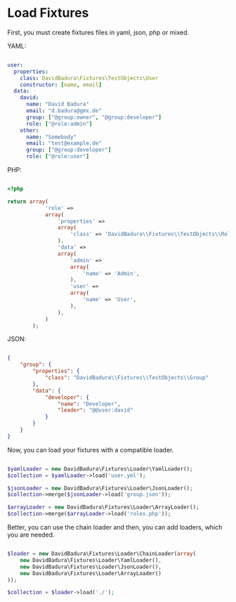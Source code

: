 Load Fixtures
=============

First, you must create fixtures files in yaml, json, php or mixed.

YAML:

```yaml

user:
  properties:
    class: DavidBadura\Fixtures\TestObjects\User
    constructor: [name, email]
  data:
    david:
      name: "David Badura"
      email: "d.badura@gmx.de"
      group: ["@group:owner", "@group:developer"]
      role: ["@role:admin"]
    other:
      name: "Somebody"
      email: "test@example.de"
      group: ["@group:developer"]
      role: ["@role:user"]


```

PHP:

```php

<?php

return array(
            'role' =>
            array(
                'properties' =>
                array(
                    'class' => 'DavidBadura\\Fixtures\\TestObjects\\Role',
                ),
                'data' =>
                array(
                    'admin' =>
                    array(
                        'name' => 'Admin',
                    ),
                    'user' =>
                    array(
                        'name' => 'User',
                    ),
                ),
            )
        );


```

JSON:

```json

{
    "group": {
        "properties": {
            "class": "DavidBadura\\Fixtures\\TestObjects\\Group"
        },
        "data": {
            "developer": {
                "name": "Developer",
                "leader": "@@user:david"
            }
        }
    }
}

```

Now, you can load your fixtures with a compatible loader.

```php

$yamlLoader = new DavidBadura\Fixtures\Loader\YamlLoader();
$collection = $yamlLoader->load('user.yml');

$jsonLoader = new DavidBadura\Fixtures\Loader\JsonLoader();
$collection->merge($jsonLoader->load('group.json'));

$arrayLoader = new DavidBadura\Fixtures\Loader\ArrayLoader();
$collection->merge($arrayLoader->load('roles.php'));

```

Better, you can use the chain loader and then, you can add loaders, which you are needed.

```php

$loader = new DavidBadura\Fixtures\Loader\ChainLoader(array(
    new DavidBadura\Fixtures\Loader\YamlLoader(),
    new DavidBadura\Fixtures\Loader\JsonLoader(),
    new DavidBadura\Fixtures\Loader\ArrayLoader()
));

$collection = $loader->load('./');

```
